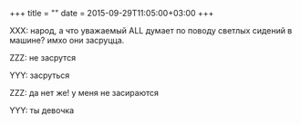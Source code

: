 +++
title = ""
date = 2015-09-29T11:05:00+03:00
+++

XXX: народ, а что уважаемый ALL думает по поводу светлых сидений в машине? имхо они засруцца.


ZZZ: не засрутся


YYY: засруться


ZZZ: да нет же! у меня не засираются


YYY: ты девочка


